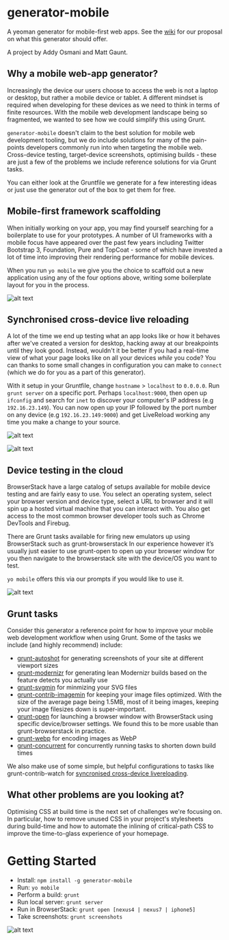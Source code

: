 generator-mobile
================

A yeoman generator for mobile-first web apps. See the [wiki](https://github.com/yeoman/generator-mobile/wiki/Proposal) for
our proposal on what this generator should offer.

A project by Addy Osmani and Matt Gaunt.

## Why a mobile web-app generator?

Increasingly the device our users choose to access the web is not a laptop or desktop, but rather a mobile device or tablet. A different mindset is required when developing for these devices as we need to think in terms of finite resources. With the mobile web development landscape being so fragmented, we wanted to see how we could simplify this using Grunt.

`generator-mobile` doesn't claim to the best solution for mobile web development tooling, but we do include solutions for many of the pain-points developers commonly run into when targeting the mobile web. Cross-device testing, target-device screenshots, optimising builds - these are just a few of the problems we include reference solutions for via Grunt tasks.

You can either look at the Gruntfile we generate for a few interesting ideas or just use the generator out of the box to get them for free.

## Mobile-first framework scaffolding

When initially working on your app, you may find yourself searching for a boilerplate to use for your prototypes. A number of UI frameworks with a mobile focus have appeared over the past few years including Twitter Bootstrap 3, Foundation, Pure and TopCoat - some of which have invested a lot of time into improving their rendering performance for mobile devices.

When you run `yo mobile` we give you the choice to scaffold out a new application using any of the four options above, writing some boilerplate layout for you in the process.

![alt text](http://i.imgur.com/QreXs0rl.jpg "Mobile First Frameworks")

## Synchronised cross-device live reloading

A lot of the time we end up testing what an app looks like or how it behaves after we've created a version for desktop, hacking away at our breakpoints until they look good. Instead, wouldn't it be better if you had a real-time view of what your page looks like on all your devices *while* you code? You can thanks to some small changes in configuration you can make to `connect` (which we do for you as a part of this generator).

With it setup in your Gruntfile, change `hostname` > `localhost` to `0.0.0.0`. Run `grunt server` on a specific port. Perhaps `localhost:9000`, then open up `ifconfig` and search for `inet` to discover your computer's IP address (e.g `192.16.23.149`). You can now open up your IP followed by the port number on any device (e.g `192.16.23.149:9000`) and get LiveReload working any time you make a change to your source.

![alt text](http://i.imgur.com/DUjdNzkl.gif "Live Reload Example")

![alt text](http://i.imgur.com/qBMKtGul.gif "Live Reload Across Devices Example")

## Device testing in the cloud

BrowserStack have a large catalog of setups available for mobile device testing and are fairly easy to use. You select an operating system, select your browser version and device type, select a URL to browser and it will spin up a hosted virtual machine that you can interact with. You also get access to the most common browser developer tools such as Chrome DevTools and Firebug.

There are Grunt tasks available for firing new emulators up using BrowserStack such as grunt-browserstack In our experience however it’s usually just easier to use grunt-open to open up your browser window for you then navigate to the browserstack site with the device/OS you want to test. 

`yo mobile` offers this via our prompts if you would like to use it.

![alt text](http://i.imgur.com/ptpnQVR.gif "Browser Stack Demo")

## Grunt tasks

Consider this generator a reference point for how to improve your mobile web development workflow when using Grunt.  Some of the tasks we include (and highly recommend) include:

* [grunt-autoshot](https://npmjs.org/package/grunt-autoshot) for generating screenshots of your site at different viewport sizes
* [grunt-modernizr](https://npmjs.org/package/grunt-modernizr) for generating lean Modernizr builds based on the feature detects you actually use
* [grunt-svgmin](https://npmjs.org/package/grunt-svgmin) for minmizing your SVG files
* [grunt-contrib-imagemin](https://npmjs.org/package/grunt-contrib-imagemin) for keeping your image files optimized. With the size of the average page being 1.5MB, most of it being images, keeping your image filesizes down is super-important.
* [grunt-open](https://npmjs.org/package/grunt-open) for launching a browser window with BrowserStack using specific device/browser settings. We found this to be more usable than grunt-browserstack in practice.
* [grunt-webp](https://npmjs.org/package/grunt-webp) for encoding images as WebP
* [grunt-concurrent](https://npmjs.org/package/grunt-concurrent) for concurrently running tasks to shorten down build times

We also make use of some simple, but helpful configurations to tasks like grunt-contrib-watch for [syncronised cross-device livereloading](http://blog.mattbailey.co/post/50337824984/grunt-synchronised-testing-between-browsers-devices).

## What other problems are you looking at?

Optimising CSS at build time is the next set of challenges we're focusing on. In particular, how to remove unused CSS in your project's stylesheets during build-time and how to automate the inlining of critical-path CSS to improve the time-to-glass experience of your homepage.

Getting Started
===============
- Install: `npm install -g generator-mobile`
- Run: `yo mobile`
- Perform a build: `grunt`
- Run local server: `grunt server`
- Run in BrowserStack: `grunt open [nexus4 | nexus7 | iphone5]`
- Take screenshots: `grunt screenshots`

![alt text](http://i.imgur.com/OAbqaZf.png "Screenshots Example")
